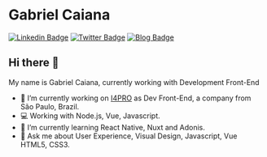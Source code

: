 # Gabriel Caiana

[![Linkedin Badge](https://img.shields.io/badge/-LinkedIn-blue?style=flat&logo=LinkedIn&logoColor=white)](https://www.linkedin.com/in/gabrielcaiana)
[![Twitter Badge](https://img.shields.io/badge/-Twitter-1ca0f1?style=flat&logo=Twitter&logoColor=white)](https://twitter.com/gabrielgueedes)
[![Blog Badge](https://img.shields.io/badge/Blog-gabrielcaiana-black)](https://gabrielcaiana.com)

## Hi there 👋

My name is Gabriel Caiana, currently working with Development Front-End


- 🔭 I’m currently working on [I4PRO](http://www.i4pro.com.br/) as Dev Front-End, a company from São Paulo, Brazil.
- 💻 Working with Node.js, Vue, Javascript.
- 🌱 I’m currently learning React Native, Nuxt and Adonis.
- 💬 Ask me about User Experience, Visual Design, Javascript, Vue HTML5, CSS3.

